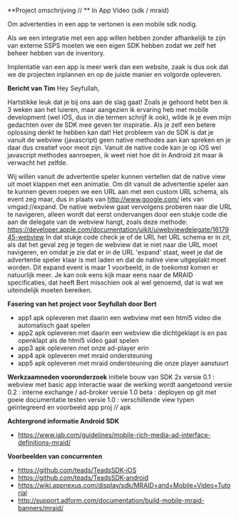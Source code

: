 **Project omschrijving // **
In App Video (sdk / mraid)

Om advertenties in een app te vertonen is een mobile sdk nodig.

Als we een integratie met een app willen hebben zonder afhankelijk te zijn van externe SSPS moeten we een eigen SDK hebben zodat we zelf het beheer hebben van de inventory.

Implentatie van een app is meer werk dan een website, zaak is dus ook dat we de projecten inplannen en op de juiste manier en volgorde opleveren.

**Bericht van Tim**
Hey Seyfullah,

Hartstikke leuk dat je bij ons aan de slag gaat! Zoals je gehoord hebt ben ik 3 weken aan het luieren, maar aangezien ik ervaring heb met mobile development (wel iOS, dus in die termen schrijf ik ook), wilde ik je even mijn gedachten over de SDK mee geven ter inspiratie. Als je zelf een betere oplossing denkt te hebben kan dat! 
Het probleem van de SDK is dat je vanuit de webview (javascript) geen native methodes aan kan spreken en je daar dus creatief voor meot zijn. Vanuit de native code kan je op iOS wel javascript methodes aanroepen, ik weet niet hoe dit in Android zit maar ik verwacht het zelfde.

Wij willen vanuit de advertentie speler kunnen vertellen dat de native view uit moet klappen met een animatie. Om dit vanuit de advertentie speler aan te kunnen geven roepen we een URL aan met een custom URL schema, als event zeg maar, dus in plaats van http://www.google.com/ iets van vmgad://expand. De native webview gaat vervolgens proberen naar die URL te navigeren, alleen wordt dat eerst ondervangen door een stukje code die aan de delegate van de webview hangt, zoals deze methode: https://developer.apple.com/documentation/uikit/uiwebviewdelegate/1617945-webview
In dat stukje code check je of de URL het URL schema er in zit, als dat het geval zeg je tegen de webview dat ie niet naar die URL moet navigeren, en omdat je zie dat er in de URL 'expand' staat, weet je dat de advertentie speler klaar is met laden en dat de native view uitgeplakt moet worden. 
Dit expand event is maar 1 voorbeeld, in de toekomst komen er natuurlijk meer. Je kan ook eens kijk maar eens naar de MRAID specificaties, dat heeft Bert misschien ook al wel genoemd, dat is wat we uiteindelijk moeten bereiken.

**Fasering van het project voor Seyfullah door Bert**
* app1 apk opleveren met daarin een webview met een html5 video die automatisch gaat spelen
* app2 apk opleveren met daarin een webview die dichtgeklapt is en pas openklapt als de html5 video gaat spelen 
* app3 apk opleveren met onze ad-player erin
* app4 apk opleveren met mraid ondersteuning
* app5 apk opleveren met mraid ondersteuning die onze player aanstuurt


**Werkzaamneden vooronderzoek**
initiele bouw van SDK 2x versie 0.1 : 
webview met basic app interactie waar de werking wordt aangetoond versie 0.2 : interne exchange / ad-broker versie 1.0 beta : deployen op git met goeie documentatie testen versie 1.0 : verschillende view typen geïntegreerd en voorbeeld app proj // apk




**Achtergrond informatie Android SDK**

* https://www.iab.com/guidelines/mobile-rich-media-ad-interface-definitions-mraid/

**Voorbeelden van concurrenten**

* https://github.com/teads/TeadsSDK-iOS
* https://github.com/teads/TeadsSDK-android
* https://wiki.appnexus.com/display/sdk/MRAID+and+Mobile+Video+Tutorial
* http://support.adform.com/documentation/build-mobile-mraid-banners/mraid/



